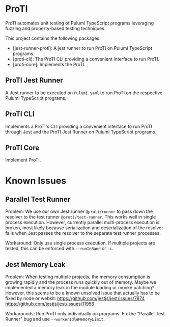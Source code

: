 # ProTI

ProTI automates unit testing of Pulumi TypeScript programs leveraging fuzzing and property-based testing techniques.

This project contains the following packages:

* [jest-runner-proti]: A jest runner to run ProTI on Pulumi TypeScript programs.
* [proti-cli]: The ProTI CLI providing a convenient interface to run ProTI.
* [proti-core]: Implements the ProTI.

## ProTI Jest Runner

A Jest runner to be executed on `Pulumi.yaml` to run ProTI on the respective Pulumi TypeScript programs.

## ProTI CLI

Implements a ProTI's CLI providing a convenient interface to run ProTI through Jest and the ProTI Jest Runner on Pulumi TypeScript programs.

## ProTI Core

Implement ProTI.

# Known Issues

## Parallel Test Runner

Problem: We use our own Jest runner `@proti/runner` to pass down the resolver to the test runner `@proti/test-runner`. This works well in single process execution. However, currently parallel multi-process execution is broken, most likely because serialization and deserialization of the resolver fails when Jest passes the resolver to the separate test runner processes.

Workaround: Only use single process execution. If multiple projects are tested, this can be enforced with `--runInBand` or `-i`.

## Jest Memory Leak

Problem: When testing multiple projects, the memory consumption is growing rapidly and the process runs quickly out of memory. Maybe we implemented a memory leak in the module loading or monke patching? However, this seems to be a known unsolved issue that actually has to be fixed by node or webkit: https://github.com/jestjs/jest/issues/7874 https://github.com/jestjs/jest/issues/11956

Workarounds: Run ProTI only individually on programs. Fix the "Parallel Test Runner" bug and use `--workerIdleMemoryLimit`.
